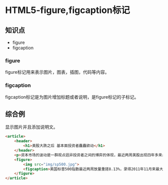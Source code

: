 HTML5-figure,figcaption标记
==========================

## 知识点

* figure
* figcaption

### figure

figure标记用来表示图片，图表，插图，代码等内容。

### figcaption

figcaption标记是为图片增加标题或者说明，是figure标记的子标记。

## 综合例

显示图片并且添加说明文。

~~~html
<article>
    <header>
        <h1>美股大跌之后 基本面投资者蠢蠢欲动</h1>
    </header>
    <p>资本市场的波动是一群观点迥异投资者之间的博弈的体现，最近两周美股出现四年多来最大跌幅，对于不少投资者来说，心中充满恐慌情绪，但对于另外一部分投资者，他们兴奋的看到“抄底”的好机会越来越近了。</p>
    <figure>
        <img src="img/sp500.jpg">
        <figcaption>美国标普500指数最近两周放量重搓8.13%，录得2011年11月来最大两周跌幅</figcaption>
    </figure>
</article>
~~~

